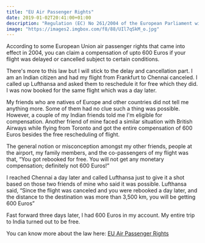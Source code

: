 ```yaml
---
title: "EU Air Passenger Rights"
date: 2019-01-02T20:41:00+01:00
description: "Regulation (EC) No 261/2004 of the European Parliament with regards to EU Air Passenger Rights"
image: "https://images2.imgbox.com/f8/88/UIl7qSkM_o.jpg"
---
```


According to some European Union air passenger rights that came into effect in 2004, you can claim a compensation of upto 600 Euros if your flight was delayed or cancelled subject to certain conditions.

There's more to this law but I will stick to the delay and cancellation part. I am an Indian citizen and had my flight from Frankfurt to Chennai canceled. I called up Lufthansa and asked them to reschedule it for free which they did. I was now booked for the same flight which was a day later.

My friends who are natives of Europe and other countries did not tell me anything more. Some of them had no clue such a thing was possible. However, a couple of my Indian friends told me I'm eligible for compensation. Another friend of mine faced a similar situation with British Airways while flying from Toronto and got the entire compensation of 600 Euros besides the free rescheduling of flight.

The general notion or misconception amongst my other friends, people at the airport, my family members, and the co-passengers of my flight was that, “You got rebooked for free. You will not get any monetary compensation; definitely not 600 Euros!”

I reached Chennai a day later and called Lufthansa just to give it a shot based on those two friends of mine who said it was possible. Lufthansa said, “Since the flight was canceled and you were rebooked a day later, and the distance to the destination was more than 3,500 km, you will be getting 600 Euros”

Fast forward three days later, I had 600 Euros in my account. My entire trip to India turned out to be free.

You can know more about the law here: [EU Air Passenger Rights](https://eur-lex.europa.eu/legal-content/EN/TXT/?qid=1476179175834&uri=CELEX:32004R0261)